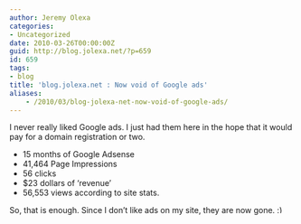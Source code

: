 ```yaml
---
author: Jeremy Olexa
categories:
- Uncategorized
date: 2010-03-26T00:00:00Z
guid: http://blog.jolexa.net/?p=659
id: 659
tags:
- blog
title: 'blog.jolexa.net : Now void of Google ads'
aliases:
    - /2010/03/blog-jolexa-net-now-void-of-google-ads/
---
```


I never really liked Google ads. I just had them here in the hope that it would pay for a domain registration or two.

  * 15 months of Google Adsense
  * 41,464 Page Impressions
  * 56 clicks
  * $23 dollars of &#8216;revenue&#8217;
  * ﻿56,553 views according to site stats.

So, that is enough. Since I don&#8217;t like ads on my site, they are now gone. <img src="http://blog.jolexa.net/wp-includes/images/smilies/simple-smile.png" alt=":)" class="wp-smiley" style="height: 1em; max-height: 1em;" />